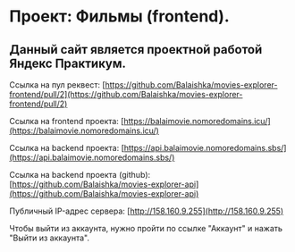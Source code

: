 # Проект: Фильмы (frontend).

## Данный сайт является проектной работой Яндекс Практикум.

Ссылка на пул реквест: [https://github.com/Balaishka/movies-explorer-frontend/pull/2](https://github.com/Balaishka/movies-explorer-frontend/pull/2)

Ссылка на frontend проекта: [https://balaimovie.nomoredomains.icu/](https://balaimovie.nomoredomains.icu/)

Ссылка на backend проекта: [https://api.balaimovie.nomoredomains.sbs/](https://api.balaimovie.nomoredomains.sbs/)  

Ссылка на backend проекта (github): [https://github.com/Balaishka/movies-explorer-api](https://github.com/Balaishka/movies-explorer-api)  

Публичный IP-адрес сервера: [http://158.160.9.255](http://158.160.9.255)

Чтобы выйти из аккаунта, нужно пройти по ссылке "Аккаунт" и нажать "Выйти из аккаунта".
